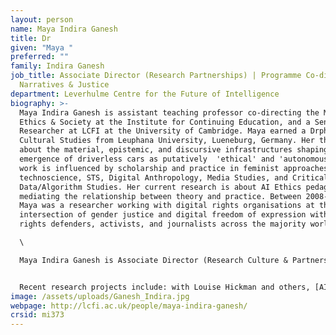 ```yaml
---
layout: person
name: Maya Indira Ganesh
title: Dr
given: "Maya "
preferred: ""
family: Indira Ganesh
job_title: Associate Director (Research Partnerships) | Programme Co-director,
  Narratives & Justice
department: Leverhulme Centre for the Future of Intelligence
biography: >-
  Maya Indira Ganesh is assistant teaching professor co-directing the MSt in AI
  Ethics & Society at the Institute for Continuing Education, and a Senior
  Researcher at LCFI at the University of Cambridge. Maya earned a Drphil in
  Cultural Studies from Leuphana University, Lueneburg, Germany. Her thesis was
  about the material, epistemic, and discursive infrastructures shaping the
  emergence of driverless cars as putatively  'ethical' and 'autonomous'. Her
  work is influenced by scholarship and practice in feminist approaches to
  technoscience, STS, Digital Anthropology, Media Studies, and Critical
  Data/Algorithm Studies. Her current research is about AI Ethics pedagogy in
  mediating the relationship between theory and practice. Between 2008-2017,
  Maya was a researcher working with digital rights organisations at the
  intersection of gender justice and digital freedom of expression with human
  rights defenders, activists, and journalists across the majority world.\

  \

  Maya Indira Ganesh is Associate Director (Research Culture & Partnerships), co-director of the [Narratives and Justice Program,](https://www.lcfi.ac.uk/research/programme/ai-narratives-and-justice) and a Senior Research Fellow at the Leverhulme Centre for the Future of Intelligence (CFI). From October 2021- July 2024 she was an assistant teaching professor at the [Institute of Continuing Education](https://www.ice.cam.ac.uk/) (ICE) where she co-directed the [MSt in AI Ethics and Society](https://www.lcfi.ac.uk/education/mst/) run jointly between ICE and CFI. Maya has masters degrees in Psychology, and in Media and Cultural Studies, and a Drphil in Cultural Studies. Her doctoral work took the case of the ‘ethics of autonomous driving’ to study the implications of ethical decision-making proposed by algorithmic/AI technologies for human social and spatial relations. Her monograph based on this work, *Auto-Correct: The Fantasies and Failures of AI, Ethics, and the Driverless Car* was published in March 2025 and can be ordered [here.](https://artezpress.artez.nl/books/auto-correct/) Maya draws on varied theoretical and methodological genres, including feminist scholarship, participatory methods, Media and Cultural studies, and Science and Technology Studies to examine how AI is being deployed in public, and how AI’s marginalised and expert publics shape the technology.


  Recent research projects include: with Louise Hickman and others, [AI in the Street](https://www.careful.industries/ai-in-the-street/overview) (2024); [Decision-making with AI in connected places and cities](https://ai.cam.ac.uk/projects/decision-making-with-ai-in-connected-places-and-cities), a collaboration with partners across the university supported by the AI@Cam initiative (2024-2026) and the UK government’s [AI Security Institute](https://www.aisi.gov.uk/work/strengthening-ai-resilience) (2025-2026); and [Ai for Cultural Heritage (ArCH),](https://ai.cam.ac.uk/projects/ai-for-cultural-heritage-hub-arch) (2025-2026), a collaboration being led by the University Library to ‘create a secure workspace and Community of Practice to empower non-technical users (practitioners and academics) to analyse cultural heritage data securely with AI tools.’ She is also an invited speaker, curatorial advisor, and essayist writing about cultural conditions of embodied life under automation and AI. Prior to academia, Maya spent over a decade as a researcher and info-activist working at the intersection of gender justice, security, and digital freedom of expression.  An up-to-date list of her publications, talks, and writing about AI/digital culture can be found [here](https://bodyofwork.in/).
image: /assets/uploads/Ganesh_Indira.jpg
webpage: http://lcfi.ac.uk/people/maya-indira-ganesh/
crsid: mi373
---
```


